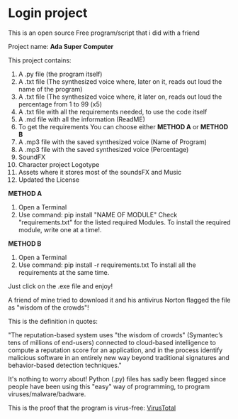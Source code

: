 # Login project

This is an open source Free program/script that i did with a friend

Project name: **Ada Super Computer**

This project contains:

1. A .py file (the program itself)
2. A .txt file (The synthesized voice where, later on it, reads out loud the name of the program)
3. A .txt file (The synthesized voice where, it later on, reads out loud the percentage from 1 to 99 (x5)
4. A .txt file with all the requirements needed, to use the code itself
5. A .md file with all the information (ReadME)
6. To get the requirements You can choose either **METHOD A** or **METHOD B**
7. A .mp3 file with the saved synthesized voice (Name of Program)
8. A .mp3 file with the saved synthesized voice (Percentage)
9. SoundFX
10. Character project Logotype
11. Assets where it stores most of the soundsFX and Music
12. Updated the License

**METHOD A**

1. Open a Terminal
2. Use command: pip install "NAME OF MODULE"
   Check "requirements.txt" for the listed required Modules.
   To install the required module, write one at a time!.

**METHOD B**

1. Open a Terminal
2. Use command: pip install -r requirements.txt
   To install all the requirements at the same time.

Just click on the .exe file and enjoy!

A friend of mine tried to download it and his antivirus Norton flagged the file as "wisdom of the crowds"!

This is the definition in quotes:

"The reputation-based system uses "the wisdom of crowds" (Symantec’s tens of millions of end-users)
connected to cloud-based intelligence to compute a reputation score for an application, and in the
process identify malicious software in an entirely new way beyond traditional signatures and
behavior-based detection techniques."

It's nothing to worry about! Python (.py) files has sadly been flagged since people have been using this "easy" way of programming, to program viruses/malware/badware.

This is the proof that the program is virus-free:
[VirusTotal](https://www.virustotal.com/gui/file/8ee0f075914560e7fb4d048791f431c379118967dcb79af834a0c87bf5a0cd00/detection)
